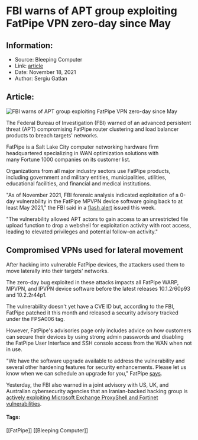 # FBI warns of APT group exploiting FatPipe VPN zero-day since May
### 

## Information:
+ Source: Bleeping Computer
+ Link: [article](https://www.bleepingcomputer.com/news/security/fbi-warns-of-apt-group-exploiting-fatpipe-vpn-zero-day-since-may/)
+ Date: November 18, 2021
+ Author: Sergiu Gatlan


## Article:
![FBI warns of APT group exploiting FatPipe VPN zero-day since May](https://www.bleepstatic.com/content/posts/2021/11/18/Fatpipe.jpg)


The Federal Bureau of Investigation (FBI) warned of an advanced persistent threat (APT) compromising FatPipe router clustering and load balancer products to breach targets' networks.


FatPipe is a Salt Lake City computer networking hardware firm headquartered specializing in WAN optimization solutions with many Fortune 1000 companies on its customer list.


Organizations from all major industry sectors use FatPipe products, including government and military entities, municipalities, utilities, educational facilities, and financial and medical institutions.


"As of November 2021, FBI forensic analysis indicated exploitation of a 0-day vulnerability in the FatPipe MPVPN device software going back to at least May 2021," the FBI said in a [flash alert](https://www.ic3.gov/Media/News/2021/211117-2.pdf) issued this week.


"The vulnerability allowed APT actors to gain access to an unrestricted file upload function to drop a webshell for exploitation activity with root access, leading to elevated privileges and potential follow-on activity."


Compromised VPNs used for lateral movement
------------------------------------------


After hacking into vulnerable FatPipe devices, the attackers used them to move laterally into their targets' networks.


The zero-day bug exploited in these attacks impacts all FatPipe WARP, MPVPN, and IPVPN device software before the latest releases 10.1.2r60p93 and 10.2.2r44p1.


The vulnerability doesn't yet have a CVE ID but, according to the FBI, FatPipe patched it this month and released a security advisory tracked under the FPSA006 tag.


However, FatPipe's advisories page only includes advice on how customers can secure their devices by using strong admin passwords and disabling the FatPipe User Interface and SSH console access from the WAN when not in use.


"We have the software upgrade available to address the vulnerability and several other hardening features for security enhancements. Please let us know when we can schedule an upgrade for you," FatPipe [says](http://www.fatpipeinc.com/support/advisories.php).


Yesterday, the FBI also warned in a joint advisory with US, UK, and Australian cybersecurity agencies that an Iranian-backed hacking group is [actively exploiting Microsoft Exchange ProxyShell and Fortinet vulnerabilities](https://www.bleepingcomputer.com/news/security/us-uk-warn-of-iranian-hackers-exploiting-microsoft-exchange-fortinet/).




#### Tags:
[[FatPipe]] [[Bleeping Computer]]
